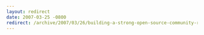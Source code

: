 ```yaml
---
layout: redirect
date: 2007-03-25 -0800
redirect: /archive/2007/03/26/building-a-strong-open-source-community-requires-empathy.aspx/
---
```

